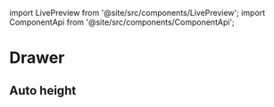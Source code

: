 import LivePreview from '@site/src/components/LivePreview';
import ComponentApi from '@site/src/components/ComponentApi';

# Drawer

<LivePreview name="drawer-full-height" height="24rem"></LivePreview>

## Auto height

<LivePreview name="drawer" height="24rem"></LivePreview>

<ComponentApi name="cui-drawer"></ComponentApi>
<ComponentApi name="cw-drawer"></ComponentApi>

